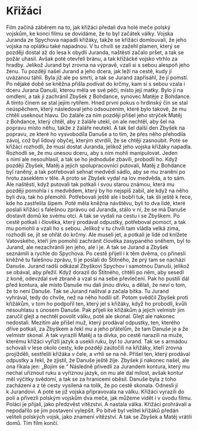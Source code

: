 # Křižáci

Film začíná záběrem na to, jak křižáci předali dva holé meče polský vojskům, ke konci filmu se dovídáme, že to byl začátek války. Vojska Juranda ze Spychova napadli křižáky, takže se křižáci domlouvali, že jeho vojska na oplátku také napadnou. V tu chvíli se zažehl plamen, který se později dostal až do lesa k obydlí Juranda, naštěstí začalo pršet, a tak se požár uhasil. Avšak poté otevřeli bránu, a tak křižácké vojsko vtrhlo za hradby. Jelikož Jurand byl zrovna na výpravě, vzali si s sebou alespoň jeho ženu. Tu později našel Jurand a jeho dcera, jak leží na cestě, kudy jí uvázanou táhli. Byla již ale po smrti, a tak se Jurand zapřísáhl, že jí pomstí. Po nějaké době se kněžna přišla podívat do krčmy, kam si s sebou vzala i dceru Jurana Danuši, kterou měla ve své péči, místo její matky. Bylo jí na omdlení, a tak jí zachránil Zbyšek z Bohdance, synovec Matěje z Bohdance. A tímto činem se stal jejím rytířem. Hned první pokus o hrdinský čin se stal neúspěchem, který následoval jeho odsouzením, které bylo takové, že mu chtěli useknout hlavu. Do žaláře za ním později přišel jeho strýček Matěj z Bohdance, který chtěl, aby z žaláře utekl, on ale nechtěl, aby šel na popravu místo něhu, takže z žaláře neutekl. A tak šel další den Zbyšek na popravu, ze které ho vysvobodila Danuše a to tím, že přes něho přehodila závoj, což byl lidový obyčej, kterým stvrdili, že se chtějí zasnoubit. Poté se křižáci rozhodli, že musí dostat Juranda, jelikož jeho vojska křižáky napadla. Rozhodli se, že mu unesou dceru, aby s ním mohli manipulovat. Jeden s nimi ale nesouhlasil, a tak se ho jednoduše zbavili, probodli ho. Když později Zbyšek, Matěj a jejich spolupracovníci putovali, Matěj z Bohdance byl raněný, a tak potřebovali sehnat medvědí sádlo, aby se mu zranění po hrotu zaseklém v těle. A proto se Zbyšek vydal na lov medvěda, a to sám. Ale naštěstí, když putovali tak potkali i svou starou známou, která mu později pomohla i s medvědem, který by ho nejspíš zabil, ale když na něho byli dva, tak ho přemohli. Potřebovali ještě ale i bobří tuk, tak šli ještě k řece, kde ho zastřelila šípem. Poté měla kněžna návštěvu, byli to dva lidé, které poslali křižáci s falešnou zprávou od Juranda, stálo v ní, že se má Danuše dostavit domů ke svému otci. A tak se vydali na cestu i se Zbyškem. Po cestě potkali i člověka, který prodával odpustky, potřeboval pomoct, a tak mu pomohli a vzali ho s sebou. Jelikož v tu chvíli tam vládla velká zima, rozhodli se, jít se ohřát do krčmy. Ale museli jet, a potkali je lidé od knížete Vatovského, kteří jim pomohli zachránit člověka zasypaného sněhem, byl to Jurand, ale nezachránili jen jeho, ale i je. A tak se Jurand a Zbyšek seznámili a rychle do Spychova. Po cestě přijeli i k těm dvěma, co přinesli kněžně tu falešnou zprávu, ti je poslali do Štítného, že prý tam se nachází Danuše. Jurand radši odkázal Zbyškovi Spychov i samotnou Danuši, jelikož se obával, aby přežil. Když dorazil do Štítného, chtěli po něm, aby sesedl z koně, odevzdal své zbraně a vzal si na sebe převlečení. Pak ho pustili dál před kontura, ale místo Danuše mu dali jinou dívku, a dělali, že neví o tom, že to není Danuše. Tak se Jurand naštval a začala bitka. Tu Jurand vyhrával, tedy do chvíle, než na něho hodili síť. Potom svědčil Zbyšek proti křižákům, v tom ho podpořil ten, který jel s křižáky, když ho probodli, kvůli nesouhlasu s únosem Danuše. Pak přijeli ke křižákům a jejich velmistr jim zaručil glejt a nechtěl povolit válku, poté ale skonal. Glejt ale nakonec nedostali. Mezitím ale přišel muž, který prodával odpustky, ten, kterého dříve potkali, za Zbyškem a řekl mu a jeho přátelům, že tam Danuše je a že velmistr skonal. A tak vyrazili Matěj a ta dívka, po cestě narazili na muže, kterému křižáci vyřízli jazyk a usekli ruku, byl to Jurand. Tak se s armádou schovali v lese okolo cesty, kde později zaútočili na křižáky, kteří zrovna projížděli, sestřelili křižáka v čele, a vrhli se na ně. Přišel ten, který prodával odpustky a řekl, že zjistil, že Danuše ještě žije. Zbyšek jí nakonec našel, ale ona říkala jen: „Bojím se.“ Následně přivedli za Jurandem kontura, který mu nechal uříznout ruku a vyříznou jazyk, on mu ale dal milost, avšak kontur měl výčitky svědomí, a tak se za hranicemi oběsil. Danuše byla z toho zacházení a z té cesty vysílená na tolik, že po cestě skonala. Odnesli jí k Jurandovi. A poté se již vojska připravovala na válku. Křižáci vyrazili do polí a přivezli polským vojskům dva meče, jak můžeme vidět i v úvodu filmu. Poláci je přijali, jako předzvěst vítězství. A nastala válka. Křižáci prohrávali a nepodařilo se jim postavení vylepšit. Po bitvě byl velitel křižáků předán veliteli polských vojsk, jako znamení vítězství. A tak se Zbyšek a Matěj vrátili domů. Tím film končí.